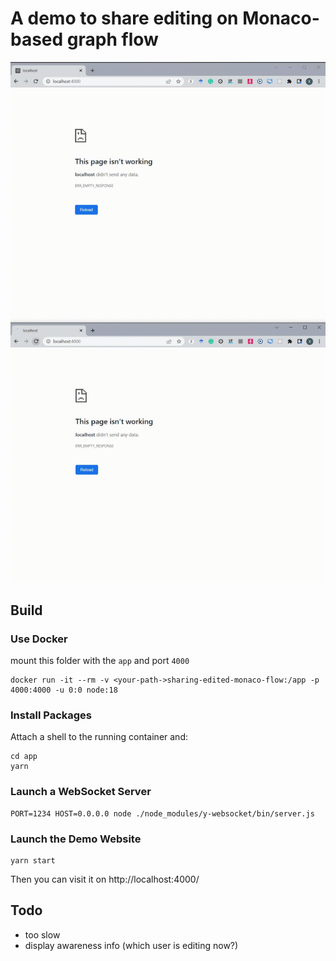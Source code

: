 # A demo to share editing on Monaco-based graph flow

![](./demo.gif)


## Build

### Use Docker

mount this folder with the `app` and port `4000`

```
docker run -it --rm -v <your-path->sharing-edited-monaco-flow:/app -p 4000:4000 -u 0:0 node:18
```

### Install Packages

Attach a shell to the running container and:

```
cd app
yarn 
```

### Launch a WebSocket Server

```
PORT=1234 HOST=0.0.0.0 node ./node_modules/y-websocket/bin/server.js
```

### Launch the Demo Website

```
yarn start
```

Then you can visit it on http://localhost:4000/



## Todo

- too slow
- display awareness info (which user is editing now?)